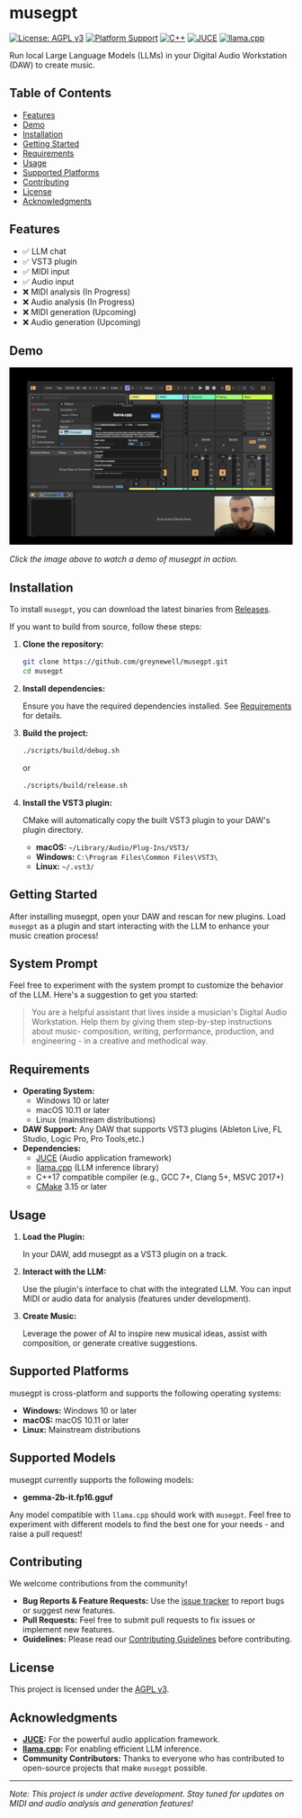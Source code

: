 # musegpt

[![License: AGPL v3](https://img.shields.io/badge/License-AGPL%20v3-blue.svg)](https://www.gnu.org/licenses/agpl-3.0) [![Platform Support](https://img.shields.io/badge/platform-Windows%20%7C%20macOS%20%7C%20Linux-blue)](#supported-platforms) [![C++](https://img.shields.io/badge/c++-17-%2300599C.svg?logo=c%2B%2B&logoColor=white)](https://isocpp.org/) [![JUCE](https://img.shields.io/badge/JUCE-8-8DC63F&logo=juce&logoColor=white)](https://juce.com/) [![llama.cpp](https://img.shields.io/badge/llama.cpp-feff4aa-violet&logoColor=white)](https://github.com/ggerganov/llama.cpp/commit/feff4aa8461da7c432d144c11da4802e41fef3cf)

Run local Large Language Models (LLMs) in your Digital Audio Workstation (DAW) to create music.

## Table of Contents

- [Features](#features)
- [Demo](#demo)
- [Installation](#installation)
- [Getting Started](#getting-started)
- [Requirements](#requirements)
- [Usage](#usage)
- [Supported Platforms](#supported-platforms)
- [Contributing](#contributing)
- [License](#license)
- [Acknowledgments](#acknowledgments)

## Features

- ✅ LLM chat
- ✅ VST3 plugin
- ✅ MIDI input
- ✅ Audio input
- ❌ MIDI analysis (In Progress)
- ❌ Audio analysis (In Progress)
- ❌ MIDI generation (Upcoming)
- ❌ Audio generation (Upcoming)

## Demo

[![musegpt Demo](assets/demo-thumbnail.png)](https://x.com/greynewell/status/1834805775686156534)

*Click the image above to watch a demo of musegpt in action.*

## Installation

To install `musegpt`, you can download the latest binaries from [Releases](https://github.com/greynewell/musegpt/releases).

If you want to build from source, follow these steps:

1. **Clone the repository:**

   ```bash
   git clone https://github.com/greynewell/musegpt.git
   cd musegpt
   ```

2. **Install dependencies:**

   Ensure you have the required dependencies installed. See [Requirements](#requirements) for details.

3. **Build the project:**

   ```bash
   ./scripts/build/debug.sh
   ```
   
   or
   
   ```bash
   ./scripts/build/release.sh
   ```

4. **Install the VST3 plugin:**

   CMake will automatically copy the built VST3 plugin to your DAW's plugin directory.

   - **macOS:** `~/Library/Audio/Plug-Ins/VST3/`
   - **Windows:** `C:\Program Files\Common Files\VST3\`
   - **Linux:** `~/.vst3/`

## Getting Started

After installing musegpt, open your DAW and rescan for new plugins. Load `musegpt` as a plugin and start interacting with the LLM to enhance your music creation process!

## System Prompt

Feel free to experiment with the system prompt to customize the behavior of the LLM. Here's a suggestion to get you started:

> You are a helpful assistant that lives inside a musician's Digital Audio Workstation. Help them by giving them step-by-step instructions about music- composition, writing, performance, production, and engineering - in a creative and methodical way.

## Requirements

- **Operating System:**
  - Windows 10 or later
  - macOS 10.11 or later
  - Linux (mainstream distributions)
- **DAW Support:** Any DAW that supports VST3 plugins (Ableton Live, FL Studio, Logic Pro, Pro Tools,etc.)
- **Dependencies:**
  - [JUCE](https://juce.com/) (Audio application framework)
  - [llama.cpp](https://github.com/ggerganov/llama.cpp) (LLM inference library)
  - C++17 compatible compiler (e.g., GCC 7+, Clang 5+, MSVC 2017+)
  - [CMake](https://cmake.org/) 3.15 or later

## Usage

1. **Load the Plugin:**

   In your DAW, add musegpt as a VST3 plugin on a track.

2. **Interact with the LLM:**

   Use the plugin's interface to chat with the integrated LLM. You can input MIDI or audio data for analysis (features under development).

3. **Create Music:**

   Leverage the power of AI to inspire new musical ideas, assist with composition, or generate creative suggestions.

## Supported Platforms

musegpt is cross-platform and supports the following operating systems:

- **Windows:** Windows 10 or later
- **macOS:** macOS 10.11 or later
- **Linux:** Mainstream distributions

## Supported Models

musegpt currently supports the following models:

- **gemma-2b-it.fp16.gguf**

Any model compatible with `llama.cpp` should work with `musegpt`. Feel free to experiment with different models to find the best one for your needs - and raise a pull request!

## Contributing

We welcome contributions from the community!

- **Bug Reports & Feature Requests:** Use the [issue tracker](https://github.com/greynewell/musegpt/issues) to report bugs or suggest new features.
- **Pull Requests:** Feel free to submit pull requests to fix issues or implement new features.
- **Guidelines:** Please read our [Contributing Guidelines](CONTRIBUTING.md) before contributing.

## License

This project is licensed under the [AGPL v3](LICENSE).

## Acknowledgments

- **[JUCE](https://juce.com/):** For the powerful audio application framework.
- **[llama.cpp](https://github.com/ggerganov/llama.cpp):** For enabling efficient LLM inference.
- **Community Contributors:** Thanks to everyone who has contributed to open-source projects that make `musegpt` possible.

---

*Note: This project is under active development. Stay tuned for updates on MIDI and audio analysis and generation features!*